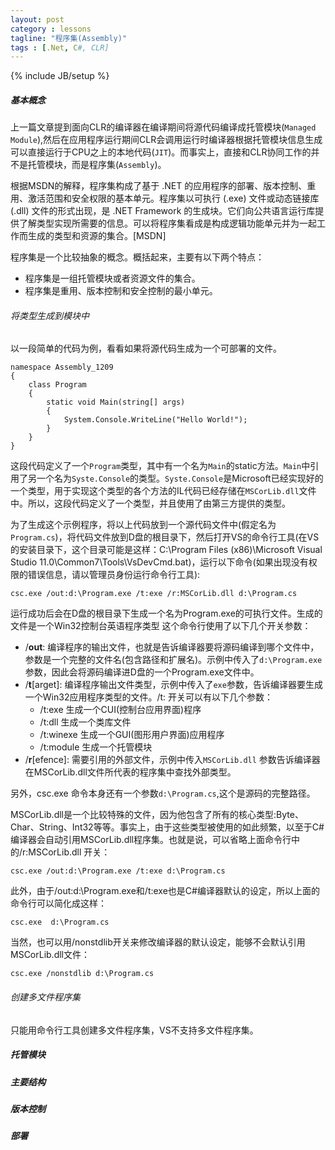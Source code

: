 ```yaml
---
layout: post
category : lessons
tagline: "程序集(Assembly)"
tags : [.Net, C#, CLR]
---
```


{% include JB/setup %}

##### 基本概念
上一篇文章提到面向CLR的编译器在编译期间将源代码编译成托管模块(`Managed Module`),然后在应用程序运行期间CLR会调用运行时编译器根据托管模块信息生成可以直接运行于CPU之上的本地代码(`JIT`)。而事实上，直接和CLR协同工作的并不是托管模块，而是程序集(`Assembly`)。



根据MSDN的解释，程序集构成了基于 .NET 的应用程序的部署、版本控制、重用、激活范围和安全权限的基本单元。程序集以可执行 (.exe) 文件或动态链接库 (.dll) 文件的形式出现，是 .NET Framework 的生成块。它们向公共语言运行库提供了解类型实现所需要的信息。可以将程序集看成是构成逻辑功能单元并为一起工作而生成的类型和资源的集合。[MSDN]

程序集是一个比较抽象的概念。概括起来，主要有以下两个特点：		

+ 程序集是一组托管模块或者资源文件的集合。
+ 程序集是重用、版本控制和安全控制的最小单元。 


###### 将类型生成到模块中
以一段简单的代码为例，看看如果将源代码生成为一个可部署的文件。

    namespace Assembly_1209
    {
    	class Program
    	{
    		static void Main(string[] args)
    		{
    			System.Console.WriteLine("Hello World!");
    		}
    	}
    }


这段代码定义了一个`Program`类型，其中有一个名为`Main`的static方法。`Main`中引用了另一个名为`Syste.Console`的类型。`Syste.Console`是Microsoft已经实现好的一个类型，用于实现这个类型的各个方法的IL代码已经存储在`MSCorLib.dll`文件中。所以，这段代码定义了一个类型，并且使用了由第三方提供的类型。


为了生成这个示例程序，将以上代码放到一个源代码文件中(假定名为`Program.cs`)，将代码文件放到D盘的根目录下，然后打开VS的命令行工具(在VS的安装目录下，这个目录可能是这样：C:\Program Files (x86)\Microsoft Visual Studio 11.0\Common7\Tools\VsDevCmd.bat)，运行以下命令(如果出现没有权限的错误信息，请以管理员身份运行命令行工具):

    csc.exe /out:d:\Program.exe /t:exe /r:MSCorLib.dll d:\Program.cs
 
运行成功后会在D盘的根目录下生成一个名为Program.exe的可执行文件。生成的文件是一个Win32控制台英语程序类型
这个命令行使用了以下几个开关参数：

+ /**out**: 编译程序的输出文件，也就是告诉编译器要将源码编译到哪个文件中，参数是一个完整的文件名(包含路径和扩展名)。示例中传入了`d:\Program.exe `参数，因此会将源码编译进D盘的一个Program.exe文件中。
+ /**t**[arget]: 编译程序输出文件类型，示例中传入了`exe`参数，告诉编译器要生成一个Win32应用程序类型的文件。/t: 开关可以有以下几个参数：
	- /t:exe 生成一个CUI(控制台应用界面)程序 
	- /t:dll 生成一个类库文件
	- /t:winexe 生成一个GUI(图形用户界面)应用程序 
	- /t:module 生成一个托管模块
+ /**r**[efence]: 需要引用的外部文件，示例中传入`MSCorLib.dll` 参数告诉编译器在MSCorLib.dll文件所代表的程序集中查找外部类型。

另外，csc.exe 命令本身还有一个参数`d:\Program.cs`,这个是源码的完整路径。

MSCorLib.dll是一个比较特殊的文件，因为他包含了所有的核心类型:Byte、Char、String、Int32等等。事实上，由于这些类型被使用的如此频繁，以至于C#编译器会自动引用MSCorLib.dll程序集。也就是说，可以省略上面命令行中的/r:MSCorLib.dll 开关：

    csc.exe /out:d:\Program.exe /t:exe d:\Program.cs

此外，由于/out:d:\Program.exe和/t:exe也是C#编译器默认的设定，所以上面的命令行可以简化成这样：

    csc.exe  d:\Program.cs

当然，也可以用/nonstdlib开关来修改编译器的默认设定，能够不会默认引用MSCorLib.dll文件：

	csc.exe /nonstdlib d:\Program.cs


###### 创建多文件程序集
只能用命令行工具创建多文件程序集，VS不支持多文件程序集。
##### 托管模块

##### 主要结构


##### 版本控制

##### 部署